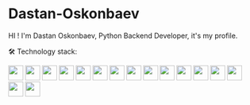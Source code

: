 # Dastan-Oskonbaev
HI ! I'm Dastan Oskonbaev, Python Backend Developer, it's my profile.

🛠️ Technology stack:
<p align="left">
  <img src="https://img.shields.io/badge/-Python-3776AB?style=flat&logo=Python&logoColor=white" height="30" />
  <img src="https://img.shields.io/badge/-Django-092E20?style=flat&logo=Django&logoColor=white" height="30" />
  <img src="https://img.shields.io/badge/-DjangoRestFramework-092E20?style=flat&logo=Django&logoColor=white" height="30" />
  <img src="https://img.shields.io/badge/-PostgreSQL-336791?style=flat&logo=postgresql&logoColor=white" height="30" />
  <img src="https://img.shields.io/badge/-SQL-4479A1?style=flat&logo=MySQL&logoColor=white" height="30" />
  <img src="https://img.shields.io/badge/-Redis-D82C20?style=flat&logo=Redis&logoColor=white" height="30" />
  <img src="https://img.shields.io/badge/-Celery-37814A?style=flat&logo=Celery&logoColor=white" height="30" />
  <img src="https://img.shields.io/badge/-Git-F05032?style=flat&logo=git&logoColor=white" height="30" />
  <img src="https://img.shields.io/badge/-Nginx-009639?style=flat&logo=nginx&logoColor=white" height="30" />
  <img src="https://img.shields.io/badge/-Docker-2496ED?style=flat&logo=Docker&logoColor=white" height="30" />
  <img src="https://img.shields.io/badge/-DockerCompose-2496ED?style=flat&logo=Docker&logoColor=white" height="30" />
  <img src="https://img.shields.io/badge/-AWS-232F3E?style=flat&logo=amazonaws&logoColor=white" height="30" />
  <img src="https://img.shields.io/badge/-TelegramAPI-2CA5E0?style=flat&logo=Telegram&logoColor=white" height="30" />
  <img src="https://img.shields.io/badge/-HTML5-E34F26?style=flat&logo=html5&logoColor=white" height="30" />
  <img src="https://img.shields.io/badge/-CSS3-1572B6?style=flat&logo=css3&logoColor=white" height="30" />
  <img src="https://img.shields.io/badge/-Bootstrap-7952B3?style=flat&logo=bootstrap&logoColor=white" height="30" />
</p>


